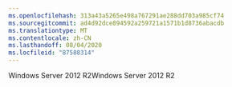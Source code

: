 ```yaml
---
ms.openlocfilehash: 313a43a5265e498a767291ae288dd703a985cf74
ms.sourcegitcommit: ad4d92dce894592a259721a1571b1d8736abacdb
ms.translationtype: MT
ms.contentlocale: zh-CN
ms.lasthandoff: 08/04/2020
ms.locfileid: "87588314"
---
```

<span data-ttu-id="78cf9-101">Windows Server 2012 R2</span><span class="sxs-lookup"><span data-stu-id="78cf9-101">Windows Server 2012 R2</span></span>
